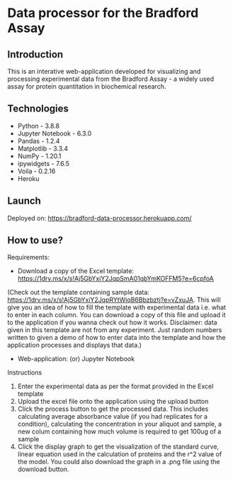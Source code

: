 # Data processor for the Bradford Assay

## Introduction
This is an interative web-application developed for visualizing and processing experimental data from the Bradford Assay - a widely used assay for protein quantitation in biochemical research.


## Technologies
- Python - 3.8.8
- Jupyter Notebook - 6.3.0
- Pandas - 1.2.4
- Matplotlib - 3.3.4
- NumPy - 1.20.1
- ipywidgets - 7.6.5
- Voila - 0.2.16
- Heroku

## Launch
Deployed on: https://bradford-data-processor.herokuapp.com/

## How to use?

Requirements:
- Download a copy of the Excel template: https://1drv.ms/x/s!Aj5GbYxiY2JqpSmA01qbYmKOFFM5?e=6cpfoA

(Check out the template containing sample data: https://1drv.ms/x/s!Aj5GbYxiY2JqpRYtWiqB6Bbzbztj?e=vZxuJA. 
This will give you an idea of how to fill the template with experimental data i.e. what to enter in each column. 
You can download a copy of this file and upload it to the application if you wanna check out how it works.
Disclaimer: data given in this template are not from any experiment. Just random numbers written to given a demo of how to enter data into the template and how the application processes and displays that data.)

- Web-application: (or) Jupyter Notebook

Instructions
1. Enter the experimental data as per the format provided in the Excel template
2. Upload the excel file onto the application using the upload button
3. Click the process button to get the processed data. This includes calculating average absorbance value (if you had replicates for a condition), calculating the concentration in your aliquot and sample, a new colum containing how much volume is required to get 100ug of a sample
4. Click the display graph to get the visualization of the standard curve, linear equation used in the calculation of proteins and the r^2 value of the model. You could also download the graph in a .png file using the download button.





